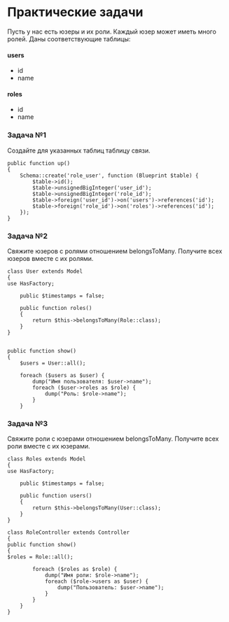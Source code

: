 # Практические задачи

Пусть у нас есть юзеры и их роли. Каждый юзер может иметь много ролей. Даны соответствующие таблицы:

#### users

* id
* name

#### roles

* id
* name

### Задача №1

Создайте для указанных таблиц таблицу связи.

    public function up()
    {
        Schema::create('role_user', function (Blueprint $table) {
            $table->id();
            $table->unsignedBigInteger('user_id');
            $table->unsignedBigInteger('role_id');
            $table->foreign('user_id')->on('users')->references('id');
            $table->foreign('role_id')->on('roles')->references('id');
        });
    }

### Задача №2

Свяжите юзеров с ролями отношением belongsToMany. Получите всех юзеров вместе с их ролями.

    class User extends Model
    {
    use HasFactory;
    
        public $timestamps = false;
    
        public function roles()
        {
            return $this->belongsToMany(Role::class);
        }
    }


    public function show()
    {
        $users = User::all();

        foreach ($users as $user) {
            dump("Имя пользователя: $user->name");
            foreach ($user->roles as $role) {
                dump("Роль: $role->name");
            }
        }

### Задача №3

Свяжите роли с юзерами отношением belongsToMany. Получите всех роли вместе с их юзерами.

    class Roles extends Model
    {
    use HasFactory;
    
        public $timestamps = false;
    
        public function users()
        {
            return $this->belongsToMany(User::class);
        }
    }

    class RoleController extends Controller
    {
    public function show()
    {
    $roles = Role::all();
    
            foreach ($roles as $role) {
                dump("Имя роли: $role->name");
                foreach ($role->users as $user) {
                    dump("Пользователь: $user->name");
                }
            }
        }
    }